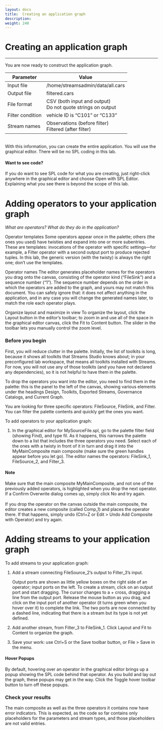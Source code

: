 ```yaml
---
layout: docs
title:  Creating an application graph
description:
weight: 240
---
```


# Creating an application graph
---

You are now ready to construct the application graph.

| Parameter | Value |
|-----------|-------|
| Input file | /home/streamsadmin/data/all.cars |
| Output file	| filtered.cars |
| File format	 | CSV (both input and output) <br>Do not quote strings on output |
| Filter condition | vehicle ID is “C101” or “C133” |
| Stream names | Observations (before filter) <br>Filtered (after filter)|


<br>With this information, you can create the entire application. You will use the graphical editor. There will be no SPL coding in this lab.

<div class="alert alert-info" role="alert">
<h4>Want to see code?</h4>
If you do want to see SPL code for what you are creating, just right-click anywhere in the graphical editor and choose Open with SPL Editor.
Explaining what you see there is beyond the scope of this lab.
</div>

# Adding operators to your application graph
_What are operators? What do they do in the application?_

Operator templates
Some operators appear once in the palette; others (the ones you used) have twisties and expand into one or more subentries. These are templates: invocations of the operator with specific settings—for example, a Filter operator with a second output port to produce rejected tuples. In this lab, the generic version (with the twisty) is always the right one; don’t use the templates.

Operator names
The editor generates placeholder names for the operators you drag onto the canvas, consisting of the operator kind (“FileSink”) and a sequence number (“1”). The sequence number depends on the order in which the operators are added to the graph, and yours may not match this document. You can safely ignore that: it does not affect anything in the application, and in any case you will change the generated names later, to match the role each operator plays.

Organize layout and maximize in view
To organize the layout, click the   Layout button in the editor’s toolbar; to zoom in and use all of the space in the graphical editor canvas, click the   Fit to Content button. The slider in the toolbar lets you manually control the zoom level.


### Before you begin
First, you will reduce clutter in the palette. Initially, the list of toolkits is long, because it shows all toolkits that Streams Studio knows about; in your preconfigured lab workspace, that means all toolkits installed with Streams. For now, you will not use any of those toolkits (and you have not declared any dependencies), so it is not helpful to have them in the palette.


To drop the operators you want into the editor, you need to find them in the palette: this is the panel to the left of the canvas, showing various elements under the headings Design, Toolkits, Exported Streams, Governance Catalogs, and Current Graph.

You are looking for three specific operators: FileSource, FileSink, and Filter. You can filter the palette contents and quickly get the ones you want.

To add operators to your application graph:


1. In the graphical editor for MySourceFile.spl, go to the palette filter field (showing Find), and type fil. As it happens, this narrows the palette down to a list that includes the three operators you need. Select each of the ones with a twisty in front of it in turn and drag it into the MyMainComposite main composite (make sure the green handles appear before you let go). The editor names the operators: FileSink_1, FileSource_2, and Filter_3.

<div class="alert alert-danger" role="alert">
<h4><b>Note</b></h4>
  Make sure that the main composite MyMainComposite, and not one of the previously added operators, is highlighted when you drop the next operator. If a Confirm Overwrite dialog comes up, simply click No and try again.<br><br>
  If you drop the operator on the canvas outside the main composite, the editor creates a new composite (called Comp_1) and places the operator there. If that happens, simply undo (Ctrl+Z or Edit > Undo Add Composite with Operator) and try again.
  </div>

# Adding streams to your application graph

To add streams to your application graph:

1. Add a stream connecting FileSource_2’s output to Filter_3’s input.

    Output ports are shown as little yellow boxes on the right side of an operator; input ports on the left. To create a stream, click on an output port and start dragging. The cursor changes to a + cross, dragging a line from the output port. Release the mouse button as you drag, and click on the input port of another operator (it turns green when you hover over it) to complete the link. The two ports are now connected by a dashed line, indicating that there is a stream but its type is not yet defined.

1. Add another stream, from Filter_3 to FileSink_1. Click  Layout and Fit to Content to organize the graph.

1. Save your work: use Ctrl+S or the   Save toolbar button, or File > Save in the menu.

<div class="alert alert-info" role="alert">
<h4><b>Hover Popups</b></h4>
By default, hovering over an operator in the graphical editor brings up a popup showing the SPL code behind that operator. As you build and lay out the graph, these popups may get in the way. Click the Toggle hover toolbar button to turn off these popups.
</div>

### Check your results
The main composite as well as the three operators it contains now have   error indicators. This is expected, as the code so far contains only placeholders for the parameters and stream types, and those placeholders are not valid entries.
